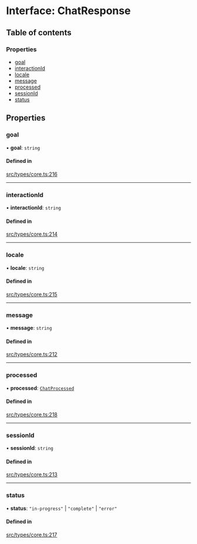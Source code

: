 # Interface: ChatResponse

## Table of contents

### Properties

- [goal](../wiki/ChatResponse#goal)
- [interactionId](../wiki/ChatResponse#interactionid)
- [locale](../wiki/ChatResponse#locale)
- [message](../wiki/ChatResponse#message)
- [processed](../wiki/ChatResponse#processed)
- [sessionId](../wiki/ChatResponse#sessionid)
- [status](../wiki/ChatResponse#status)

## Properties

### goal

• **goal**: `string`

#### Defined in

[src/types/core.ts:216](https://github.com/decisively-io/interview-sdk/blob/8029f4d7290023e428f90f3a3cf1800390136e51/src/types/core.ts#L216)

___

### interactionId

• **interactionId**: `string`

#### Defined in

[src/types/core.ts:214](https://github.com/decisively-io/interview-sdk/blob/8029f4d7290023e428f90f3a3cf1800390136e51/src/types/core.ts#L214)

___

### locale

• **locale**: `string`

#### Defined in

[src/types/core.ts:215](https://github.com/decisively-io/interview-sdk/blob/8029f4d7290023e428f90f3a3cf1800390136e51/src/types/core.ts#L215)

___

### message

• **message**: `string`

#### Defined in

[src/types/core.ts:212](https://github.com/decisively-io/interview-sdk/blob/8029f4d7290023e428f90f3a3cf1800390136e51/src/types/core.ts#L212)

___

### processed

• **processed**: [`ChatProcessed`](../wiki/ChatProcessed)

#### Defined in

[src/types/core.ts:218](https://github.com/decisively-io/interview-sdk/blob/8029f4d7290023e428f90f3a3cf1800390136e51/src/types/core.ts#L218)

___

### sessionId

• **sessionId**: `string`

#### Defined in

[src/types/core.ts:213](https://github.com/decisively-io/interview-sdk/blob/8029f4d7290023e428f90f3a3cf1800390136e51/src/types/core.ts#L213)

___

### status

• **status**: ``"in-progress"`` \| ``"complete"`` \| ``"error"``

#### Defined in

[src/types/core.ts:217](https://github.com/decisively-io/interview-sdk/blob/8029f4d7290023e428f90f3a3cf1800390136e51/src/types/core.ts#L217)
